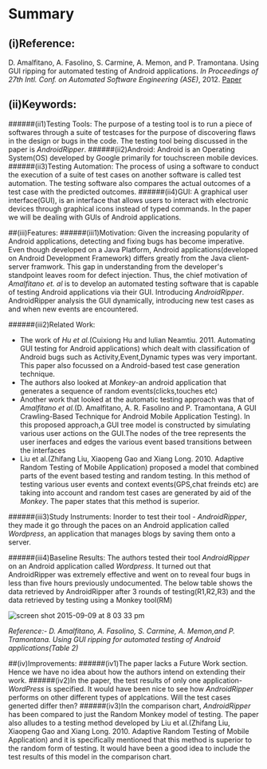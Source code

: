 # Summary

## (i)Reference:
D. Amalfitano, A. Fasolino, S. Carmine, A. Memon,
and P. Tramontana. Using GUI ripping for automated
testing of Android applications. *In Proceedings of 27th
Intl. Conf. on Automated Software Engineering
(ASE)*, 2012. [Paper](http://dl.acm.org/citation.cfm?id=2351717)

## (ii)Keywords:
######(ii1)Testing Tools:
The purpose of a testing tool is to run a piece of softwares through a suite of testcases for the purpose of discovering flaws in the design or bugs in the code.
The testing tool being discussed in the paper is *AndroidRipper*.
######(ii2)Android:
Android is an Operating System(OS) developed by Google primarily for touchscreen mobile devices. 
######(ii3)Testing Automation:
The process of using a software to conduct the execution of a suite of test cases on another software is called test automation. The testing software also compares the actual outcomes of a test case with the predicted outcomes.
######(ii4)GUI:
A graphical user interface(GUI), is an interface that allows users to interact 
with electronic devices through graphical icons instead of typed commands. In the paper we will be dealing with GUIs of Android applications.

##(iii)Features:
######(iii1)Motivation:
Given the increasing popularity of Android applications, detecting and fixing bugs has become imperative. Even though developed on a Java Platform, Android applications(developed on Android Development Framework) differs greatly from the Java client-server framwork. This gap in understanding from the developer's standpoint leaves room for defect injection. Thus, the chief motivation of *Amalfitano et. al* is to develop an automated testing software that is capable of testing Android applications via their GUI. Introducing *AndroidRipper*. AndroidRipper analysis the GUI dynamically, introducing new test cases as and when new events are encountered.

######(iii2)Related Work:
* The work of *Hu et al.*(Cuixiong Hu and Iulian Neamtiu. 2011. Automating GUI testing for Android applications) which dealt with classification of Android bugs such as Activity,Event,Dynamic types was very important. This paper also focussed on a Android-based test case generation technique.
* The authors also looked at *Monkey*-an android application that generates a sequence of random events(clicks,touches etc)
* Another work that looked at the automatic testing approach was that of *Amalfitano et al.*(D. Amalfitano, A. R. Fasolino and P. Tramontana, A GUI Crawling-Based Technique for Android Mobile Application Testing). In this proposed approach,a GUI tree model is constructed by simulating various user actions on the GUI.The nodes of the tree represents the user inerfaces and edges the various event based transitions between the interfaces
* Liu et al.(Zhifang Liu, Xiaopeng Gao and Xiang Long. 2010. Adaptive Random Testing of Mobile Application) proposed a model that combined parts of the event based testing and random testing. In this method of testing various user events and context events(GPS,chat freinds etc) are taking into account and random test cases are generated by aid of the *Monkey*. The paper states that this method is superior.

######(iii3)Study Instruments:
Inorder to test their tool - *AndroidRipper*, they made it go through the paces on an Android application called *Wordpress*, an application that manages blogs by saving them onto a server.

######(iii4)Baseline Results:
The authors tested their tool *AndroidRipper* on an Android application called *Wordpress*. It turned out that AndroidRipper was extremely effective and went on to reveal four bugs in less than five hours previously undocumented. The below table shows the data retrieved by AndroidRipper after 3 rounds of testing(R1,R2,R3) and the data retrieved by testing using a Monkey tool(RM)

![screen shot 2015-09-09 at 8 03 33 pm](https://cloud.githubusercontent.com/assets/8950958/9777246/896837f0-572f-11e5-899c-f1e0215b1585.png)

*Reference:- D. Amalfitano, A. Fasolino, S. Carmine, A. Memon,and P. Tramontana. Using GUI ripping for automated testing of Android applications(Table 2)*

##(iv)Improvements:
######(iv1)The paper lacks a Future Work section. Hence we have no idea about how the authors intend on extending their work.
######(iv2)In the paper, the test results of only one application- *WordPress* is specified. It would have been nice to see how *AndroidRipper* performs on other different types of applcations. Will the test cases generted differ then?
######(iv3)In the comparison chart, *AndroidRipper* has been compared to just the Random Monkey model of testing. The paper also alludes to a testing method developed by Liu et al.(Zhifang Liu, Xiaopeng Gao and Xiang Long. 2010. Adaptive Random Testing of Mobile Application) and it is specifically mentioned that this method is superior to the random form of testing. It would have been a good idea to include the test results of this model in the comparison chart. 
